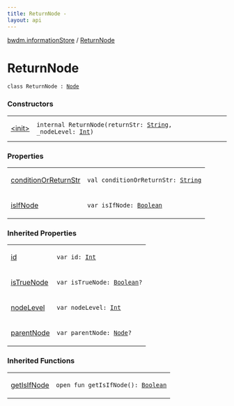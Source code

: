```yaml
---
title: ReturnNode - 
layout: api
---
```


<div class='api-docs-breadcrumbs'><a href="../index.html">bwdm.informationStore</a> / <a href="./index.html">ReturnNode</a></div>

# ReturnNode

<div class="signature"><code><span class="keyword">class </span><span class="identifier">ReturnNode</span>&nbsp;<span class="symbol">:</span>&nbsp;<a href="../-node/index.html"><span class="identifier">Node</span></a></code></div>

### Constructors

<table class="api-docs-table">
<tbody>
<tr>
<td markdown="1">

<a href="-init-.html">&lt;init&gt;</a>


</td>
<td markdown="1">
<div class="signature"><code><span class="keyword">internal</span> <span class="identifier">ReturnNode</span><span class="symbol">(</span><span class="parameterName" id="bwdm.informationStore.ReturnNode$<init>(kotlin.String, kotlin.Int)/returnStr">returnStr</span><span class="symbol">:</span>&nbsp;<a href="https://kotlinlang.org/api/latest/jvm/stdlib/kotlin/-string/index.html"><span class="identifier">String</span></a><span class="symbol">, </span><span class="parameterName" id="bwdm.informationStore.ReturnNode$<init>(kotlin.String, kotlin.Int)/_nodeLevel">_nodeLevel</span><span class="symbol">:</span>&nbsp;<a href="https://kotlinlang.org/api/latest/jvm/stdlib/kotlin/-int/index.html"><span class="identifier">Int</span></a><span class="symbol">)</span></code></div>

</td>
</tr>
</tbody>
</table>

### Properties

<table class="api-docs-table">
<tbody>
<tr>
<td markdown="1">

<a href="condition-or-return-str.html">conditionOrReturnStr</a>


</td>
<td markdown="1">
<div class="signature"><code><span class="keyword">val </span><span class="identifier">conditionOrReturnStr</span><span class="symbol">: </span><a href="https://kotlinlang.org/api/latest/jvm/stdlib/kotlin/-string/index.html"><span class="identifier">String</span></a></code></div>

</td>
</tr>
<tr>
<td markdown="1">

<a href="is-if-node.html">isIfNode</a>


</td>
<td markdown="1">
<div class="signature"><code><span class="keyword">var </span><span class="identifier">isIfNode</span><span class="symbol">: </span><a href="https://kotlinlang.org/api/latest/jvm/stdlib/kotlin/-boolean/index.html"><span class="identifier">Boolean</span></a></code></div>

</td>
</tr>
</tbody>
</table>

### Inherited Properties

<table class="api-docs-table">
<tbody>
<tr>
<td markdown="1">

<a href="../-node/id.html">id</a>


</td>
<td markdown="1">
<div class="signature"><code><span class="keyword">var </span><span class="identifier">id</span><span class="symbol">: </span><a href="https://kotlinlang.org/api/latest/jvm/stdlib/kotlin/-int/index.html"><span class="identifier">Int</span></a></code></div>

</td>
</tr>
<tr>
<td markdown="1">

<a href="../-node/is-true-node.html">isTrueNode</a>


</td>
<td markdown="1">
<div class="signature"><code><span class="keyword">var </span><span class="identifier">isTrueNode</span><span class="symbol">: </span><a href="https://kotlinlang.org/api/latest/jvm/stdlib/kotlin/-boolean/index.html"><span class="identifier">Boolean</span></a><span class="symbol">?</span></code></div>

</td>
</tr>
<tr>
<td markdown="1">

<a href="../-node/node-level.html">nodeLevel</a>


</td>
<td markdown="1">
<div class="signature"><code><span class="keyword">var </span><span class="identifier">nodeLevel</span><span class="symbol">: </span><a href="https://kotlinlang.org/api/latest/jvm/stdlib/kotlin/-int/index.html"><span class="identifier">Int</span></a></code></div>

</td>
</tr>
<tr>
<td markdown="1">

<a href="../-node/parent-node.html">parentNode</a>


</td>
<td markdown="1">
<div class="signature"><code><span class="keyword">var </span><span class="identifier">parentNode</span><span class="symbol">: </span><a href="../-node/index.html"><span class="identifier">Node</span></a><span class="symbol">?</span></code></div>

</td>
</tr>
</tbody>
</table>

### Inherited Functions

<table class="api-docs-table">
<tbody>
<tr>
<td markdown="1">

<a href="../-node/get-is-if-node.html">getIsIfNode</a>


</td>
<td markdown="1">
<div class="signature"><code><span class="keyword">open</span> <span class="keyword">fun </span><span class="identifier">getIsIfNode</span><span class="symbol">(</span><span class="symbol">)</span><span class="symbol">: </span><a href="https://kotlinlang.org/api/latest/jvm/stdlib/kotlin/-boolean/index.html"><span class="identifier">Boolean</span></a></code></div>

</td>
</tr>
</tbody>
</table>
